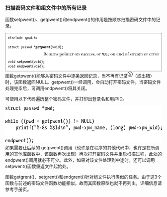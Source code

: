 ### 扫描密码文件和组文件中的所有记录

函数setpwent()、getpwent()和endpwent()的作用是按顺序扫描密码文件中的记录。



![180.png](../images/180.png)
函数getpwent()能够从密码文件中逐条返回记录，当不再有记录<sup class="my_markdown">⑤</sup>（或出错）时，该函数返回NULL。getpwent()一经调用，会自动打开密码文件。当密码文件处理完毕后，可调用endpwent()将其关闭。

可使用以下代码遍历整个密码文件，并打印出登录名和用户ID。



![181.png](../images/181.png)
如果需要让后续的 getpwent()调用（也许是在程序的其他代码中，也许是在所调用的其他库函数中，该函数再次出现）再次打开密码文件并重启扫描过程，此处的endpwent()调用就必不可少。此外，如果对该文件处理到中途时，还可以调用setpwent()函数重返文件起始处。

函数getgrent()、setgrent()和endgrent()针对组文件执行类似的任务。由于这3个函数与前述的密码文件函数功能相似，故而其函数原型也就不再列出，详细信息请参考手册页。

